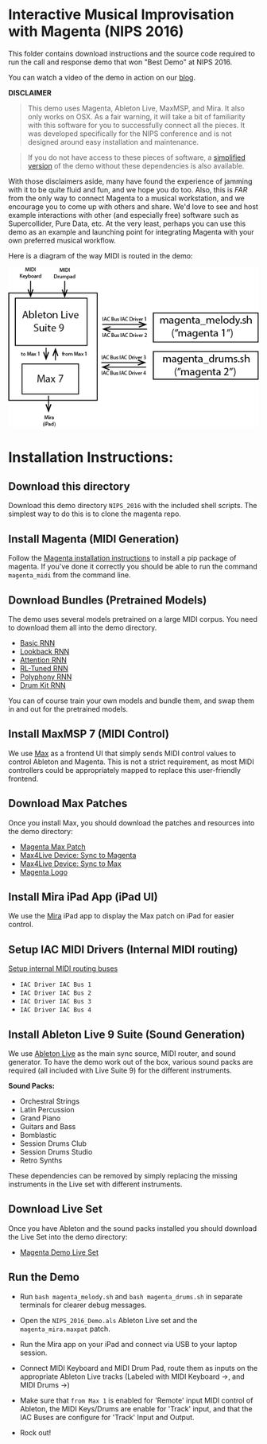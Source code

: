 # Interactive Musical Improvisation with Magenta (NIPS 2016)

This folder contains download instructions and the source code required to run the call and response demo that won "Best Demo" at NIPS 2016.

You can watch a video of the demo in action on our
[blog](https://magenta.tensorflow.org/2016/12/16/nips-demo/).

__DISCLAIMER__
> This demo uses Magenta, Ableton Live, MaxMSP, and Mira. It also only works on OSX. As a fair warning, it will take a bit of familiarity with this software for you to successfully connect all the pieces. It was developed specifically for the NIPS conference and is not designed around easy installation and maintenance.

> If you do not have access to these pieces of software, a
[simplified version](magenta/interfaces/midi) of the demo without these
dependencies is also available.


With those disclaimers aside, many have found the experience of jamming with it to be quite fluid and fun, and we hope you do too. Also, this is _FAR_ from the only way to connect Magenta to a musical workstation, and we encourage you to come up with others and share. We'd love to see and host example interactions with other (and especially free) software such as Supercollider, Pure Data, etc. At the very least, perhaps you can use this demo as an example and launching point for integrating Magenta with your own preferred musical workflow.

Here is a diagram of the way MIDI is routed in the demo:

<p align="center">
  <img src="midi_routing.png" alt="Diagram of MIDI Routing"/>
</p>

# Installation Instructions:

## Download this directory

Download this demo directory `NIPS_2016` with the included shell scripts. The simplest way to do this is to clone the magenta repo.


## Install Magenta (MIDI Generation)

Follow the [Magenta installation instructions](https://github.com/tensorflow/magenta) to install a pip package of magenta. If you've done it correctly you should be able to run the command `magenta_midi` from the command line.

## Download Bundles (Pretrained Models)

The demo uses several models pretrained on a large MIDI corpus. You need to download them all into the demo directory.

* [Basic RNN](http://download.magenta.tensorflow.org/models/basic_rnn.mag)
* [Lookback RNN](http://download.magenta.tensorflow.org/models/lookback_rnn.mag)
* [Attention RNN](http://download.magenta.tensorflow.org/models/attention_rnn.mag)
* [RL-Tuned RNN](http://download.magenta.tensorflow.org/models/rl_rnn.mag)
* [Polyphony RNN](http://download.magenta.tensorflow.org/models/polyphony_rnn.mag)
* [Drum Kit RNN](http://download.magenta.tensorflow.org/models/drum_kit_rnn.mag)

You can of course train your own models and bundle them, and swap them in and out for the pretrained models.

## Install MaxMSP 7 (MIDI Control)

We use [Max](https://cycling74.com/) as a frontend UI that simply sends MIDI control values to control Ableton and Magenta. This is not a strict requirement, as most MIDI controllers could be appropriately mapped to replace this user-friendly frontend.

## Download Max Patches

Once you install Max, you should download the patches and resources into the demo directory:

* [Magenta Max Patch](http://download.magenta.tensorflow.org/demos/NIPS_2016/magenta_mira.maxpat)
* [Max4Live Device: Sync to Magenta](http://download.magenta.tensorflow.org/demos/NIPS_2016/SyncCallAndResponse.amxd)
* [Max4Live Device: Sync to Max](http://download.magenta.tensorflow.org/demos/NIPS_2016/SyncCallAndResponseToMax.amxd)
* [Magenta Logo](http://download.magenta.tensorflow.org/demos/NIPS_2016/magenta_logo.png)


## Install Mira iPad App (iPad UI)

We use the [Mira](https://cycling74.com/products/mira/#.WFIIdKIrJE4) iPad app to display the Max patch on iPad for easier control.

## Setup IAC MIDI Drivers (Internal MIDI routing)

[Setup internal MIDI routing buses](https://help.ableton.com/hc/en-us/articles/209774225-Using-virtual-MIDI-buses-in-Live)
* `IAC Driver IAC Bus 1`
* `IAC Driver IAC Bus 2`
* `IAC Driver IAC Bus 3`
* `IAC Driver IAC Bus 4`

## Install Ableton Live 9 Suite (Sound Generation)

We use [Ableton Live](https://www.ableton.com) as the main sync source, MIDI router, and sound generator. To have the demo work out of the box, various sound packs are required (all included with Live Suite 9) for the different instruments.

__Sound Packs:__
* Orchestral Strings
* Latin Percussion
* Grand Piano
* Guitars and Bass
* Bomblastic
* Session Drums Club
* Session Drums Studio
* Retro Synths

These dependencies can be removed by simply replacing the missing instruments in the Live set with different instruments.

## Download Live Set

Once you have Ableton and the sound packs installed you should download the Live Set into the demo directory:

* [Magenta Demo Live Set](http://download.magenta.tensorflow.org/demos/NIPS_2016/NIPS_2016_Demo.als)


## Run the Demo

* Run `bash magenta_melody.sh` and `bash magenta_drums.sh` in separate terminals for clearer debug messages.

* Open the `NIPS_2016_Demo.als` Ableton Live set and the `magenta_mira.maxpat` patch.

* Run the Mira app on your iPad and connect via USB to your laptop session.

* Connect MIDI Keyboard and MIDI Drum Pad, route them as inputs on the appropriate Ableton Live tracks (Labeled with MIDI Keyboard ->, and MIDI Drums ->)

* Make sure that `from Max 1` is enabled for 'Remote' input MIDI control of Ableton, the MIDI Keys/Drums are enable for 'Track' input, and that the IAC Buses are configure for 'Track' Input and Output.

* Rock out!

